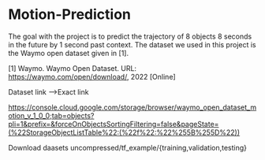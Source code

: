 # Motion-Prediction

The goal with the project is to predict the trajectory of 8 objects 8 seconds in the future by 1 second past context. The dataset we used in this project is the Waymo open dataset given in [1].

[1] Waymo. Waymo Open Dataset. URL: https://waymo.com/open/download/, 2022 [Online]

Dataset link  -->Exact link

https://console.cloud.google.com/storage/browser/waymo_open_dataset_motion_v_1_0_0;tab=objects?pli=1&prefix=&forceOnObjectsSortingFiltering=false&pageState=(%22StorageObjectListTable%22:(%22f%22:%22%255B%255D%22))

Download daasets   uncompressed/tf_example/{training,validation,testing}
